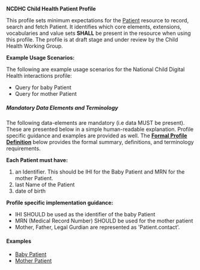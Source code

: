 **NCDHC Child Health Patient Profile**

This profile sets minimum expectations for the [Patient] resource to record, search and fetch Patient. It identifies which core elements, extensions, vocabularies and value sets **SHALL** be present in the resource when using this profile. The profile is at draft stage and under review by the Child Health Working Group. 

**Example Usage Scenarios:**

The following are example usage scenarios for the National Child Digital Health interactions
profile:

-   Query for baby Patient
-   Query for mother Patient

##### Mandatory Data Elements and Terminology


The following data-elements are mandatory (i.e data MUST be present). These are presented below in a simple human-readable explanation.  Profile specific guidance and examples are provided as well.  The [**Formal Profile Definition**](#profile) below provides the  formal summary, definitions, and  terminology requirements.  

**Each Patient must have:**

1. an Identifier. This should be IHI for the Baby Patient and MRN for the mother Patient.
2. last Name of the Patient
3. date of birth


**Profile specific implementation guidance:**

* IHI SHOULD be used as the identifier of the baby Patient
* MRN (Medical Record Number) SHOULD be used for the mother patient 
* Mother, Father, Legal Gurdian are represented as 'Patient.contact'.

#### Examples

- [Baby Patient](Patient-newborn.html)
- [Mother Patient](Patient-mother.html)

[Patient]: http://hl7.org/fhir/STU3/patient.html
[extensible]: http://hl7.org/fhir/terminologies.html#extensible
[General Guidance Section]: definitions.html
